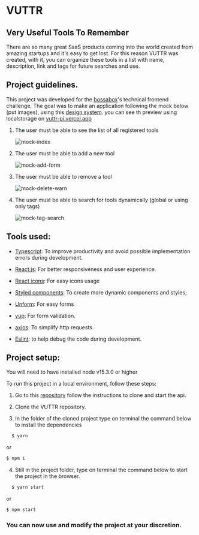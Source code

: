 # VUTTR

## Very Useful Tools To Remember

There are so many great SaaS products coming into the world created from amazing startups and it's easy to get lost. For this reason VUTTR was created, with it, you can organize these tools in a list with name, description, link and tags for future searches and use.

## Project guidelines.

This project was developed for the [bossabox](https://bossabox.com/)'s technical frontend challenge.
The goal was to make an application following the mock below (put images), using this [design system](https://xd.adobe.com/spec/6a82c840-1813-4b23-6919-2ac91409d104-1cb3/grid/).
you can see th preview using localstorage on [vuttr-pi.vercel.app](https://vuttr-pi.vercel.app/)

1. The user must be able to see the list of all registered tools

   ![mock-index](https://github.com/Marcio-Tiene/vuttr/blob/feature/documentation/src/assets/doc-images/mock-add-form.png)

2. The user must be able to add a new tool

   ![mock-add-form](https://github.com/Marcio-Tiene/vuttr/blob/feature/documentation/src/assets/doc-images/mock-add-form.png)

3. The user must be able to remove a tool

   ![mock-delete-warn](https://github.com/Marcio-Tiene/vuttr/blob/feature/documentation/src/assets/doc-images/mock-delete-warn.png)

4. The user must be able to search for tools dynamically (global or using only tags)

   ![mock-tag-search](https://github.com/Marcio-Tiene/vuttr/blob/feature/documentation/src/assets/doc-images/mock-tag-search.png)

## Tools used:

- [Typescript](https://www.typescriptlang.org/): To improve productivity and avoid possible implementation errors during development.

- [React.js](https://reactjs.org/): For better responsiveness and user experience.

- [React icons](https://react-icons.github.io/react-icons/): For easy icons usage

- [Styled components](https://styled-components.com/): To create more dynamic components and styles;

- [Unform](https://unform.dev/): For easy forms

- [yup](https://github.com/jquense/yup): For form validation.

- [axios](https://github.com/axios/axios): To simplify http requests.

- [Eslint](https://eslint.org/): to help debug the code during development.

## Project setup:

You will need to have installed node v15.3.0 or higher

To run this project in a local environment, follow these steps:

1. Go to this [repository](https://gitlab.com/bossabox/challenge-fake-api/tree/master) follow the instructions to clone and start the api.

2. Clone the VUTTR repository.

3. In the folder of the cloned project type on terminal the command below to install the dependencies

```bash
  $ yarn
```

or

```bash
$ npm i
```

4. Still in the project folder, type on terminal the command below to start the project in the browser.

```sh
  $ yarn start
```

or

```bash
$ npm start
```

### You can now use and modify the project at your discretion.
